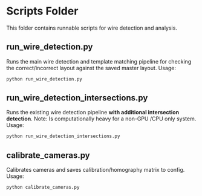 # Scripts Folder

This folder contains runnable scripts for wire detection and analysis.

## run_wire_detection.py

Runs the main wire detection and template matching pipeline for checking the correct/incorrect layout against the saved master layout.
Usage:
```sh
python run_wire_detection.py
```

## run_wire_detection_intersections.py

Runs the existing wire detection pipeline **with additional intersection detection**.
Note: Is computationally heavy for a non-GPU /CPU only system.
Usage:
```sh
python run_wire_detection_intersections.py
```

## calibrate_cameras.py

Calibrates cameras and saves calibration/homography matrix to config.
Usage:
```sh
python calibrate_cameras.py
```
